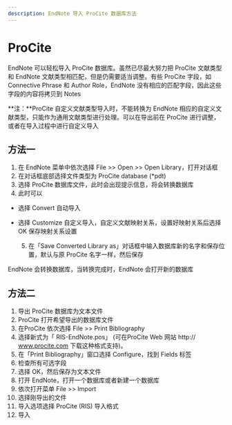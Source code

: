 ```yaml
---
description: EndNote 导入 ProCite 数据库方法
---
```


# ProCite

EndNote 可以轻松导入 ProCite 数据库。虽然已尽最大努力把 ProCite 文献类型和 EndNote 文献类型相匹配，但是仍需要适当调整。有些 ProCite 字段，如 Connective Phrase 和 Author Role，EndNote 没有相应的匹配字段，因此这些字段的内容将拷贝到 Notes

**注：**ProCite 自定义文献类型导入时，不能转换为 EndNote 相应的自定义文献类型，只能作为通用文献类型进行处理。可以在导出前在 ProCite 进行调整，或者在导入过程中进行自定义导入

## 方法一

1. 在 EndNote 菜单中依次选择 File &gt;&gt; Open &gt;&gt; Open Library，打开对话框
2. 在对话框底部选择文件类型为 ProCite database \(\*pdt\)
3. 选择 ProCite 数据库文件，此时会出现提示信息，将会转换数据库
4. 此时可以

* 选择 Convert 自动导入
* 选择 Customize 自定义导入，自定义文献映射关系，设置好映射关系后选择 OK 保存映射关系设置

   5. 在「Save Converted Library as」对话框中输入数据库新的名字和保存位置，默认与原 ProCite 名字一样，然后保存

EndNote 会转换数据库，当转换完成时，EndNote 会打开新的数据库

## 方法二

1. 导出 ProCite 数据库为文本文件
2. ProCite 打开希望导出的数据库文件
3. 在ProCite 依次选择 File &gt;&gt; Print Bibliography
4. 选择新式为「 RIS-EndNote.pos」 \(可在ProCite Web 网站 http:// www.procite.com 下载这种格式支持\)。
5. 在「Print Bibliography」窗口选择 Configure，找到 Fields 标签
6. 检查所有可选字段
7. 选择 OK，然后保存为文本文件
8. 打开 EndNote，打开一个数据库或者新建一个数据库
9. 依次打开菜单 File &gt;&gt; Import
10. 选择刚导出的文件
11. 导入选项选择 ProCite \(RIS\) 导入格式
12. 导入

